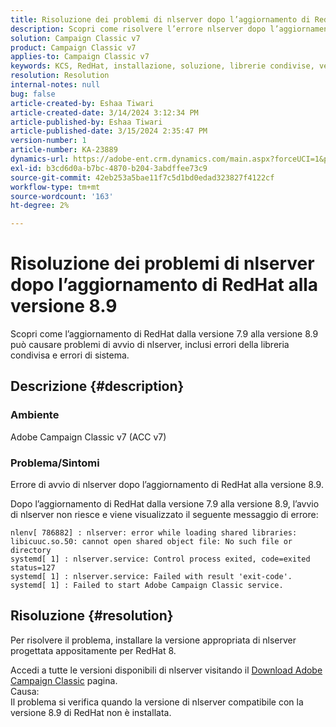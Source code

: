 ```yaml
---
title: Risoluzione dei problemi di nlserver dopo l’aggiornamento di RedHat alla versione 8.9
description: Scopri come risolvere l’errore nlserver dopo l’aggiornamento di RedHat alla versione 8.9, compresi gli errori della libreria condivisa e i problemi del servizio Adobe Campaign Classic.
solution: Campaign Classic v7
product: Campaign Classic v7
applies-to: Campaign Classic v7
keywords: KCS, RedHat, installazione, soluzione, librerie condivise, versione 7.9, versione 8.9, aggiornamento, nlserver, codice di uscita
resolution: Resolution
internal-notes: null
bug: false
article-created-by: Eshaa Tiwari
article-created-date: 3/14/2024 3:12:34 PM
article-published-by: Eshaa Tiwari
article-published-date: 3/15/2024 2:35:47 PM
version-number: 1
article-number: KA-23889
dynamics-url: https://adobe-ent.crm.dynamics.com/main.aspx?forceUCI=1&pagetype=entityrecord&etn=knowledgearticle&id=ff036546-15e2-ee11-904c-6045bd03c412
exl-id: b3cd6d0a-b7bc-4870-b204-3abdffee73c9
source-git-commit: 42eb253a5bae11f7c5d1bd0edad323827f4122cf
workflow-type: tm+mt
source-wordcount: '163'
ht-degree: 2%

---
```


# Risoluzione dei problemi di nlserver dopo l’aggiornamento di RedHat alla versione 8.9


Scopri come l’aggiornamento di RedHat dalla versione 7.9 alla versione 8.9 può causare problemi di avvio di nlserver, inclusi errori della libreria condivisa e errori di sistema.

## Descrizione {#description}


### Ambiente

Adobe Campaign Classic v7 (ACC v7)

### Problema/Sintomi

Errore di avvio di nlserver dopo l’aggiornamento di RedHat alla versione 8.9.

Dopo l’aggiornamento di RedHat dalla versione 7.9 alla versione 8.9, l’avvio di nlserver non riesce e viene visualizzato il seguente messaggio di errore:


```
nlenv[ 786882] : nlserver: error while loading shared libraries: libicuuc.so.50: cannot open shared object file: No such file or directory
systemd[ 1] : nlserver.service: Control process exited, code=exited status=127
systemd[ 1] : nlserver.service: Failed with result 'exit-code'.
systemd[ 1] : Failed to start Adobe Campaign Classic service.
```





## Risoluzione {#resolution}


Per risolvere il problema, installare la versione appropriata di nlserver progettata appositamente per RedHat 8.

Accedi a tutte le versioni disponibili di nlserver visitando il [Download Adobe Campaign Classic](https://experience.adobe.com/#/downloads/content/software-distribution/it/campaign.html) pagina.
<br>Causa: <br>
Il problema si verifica quando la versione di nlserver compatibile con la versione 8.9 di RedHat non è installata.

